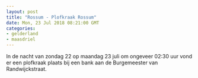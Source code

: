 ```yaml
---
layout: post
title: "Rossum - Plofkraak Rossum"
date: Mon, 23 Jul 2018 08:21:00 GMT
categories: 
- gelderland 
- maasdriel 
---
```


In de nacht van zondag 22 op maandag 23 juli om ongeveer 02:30 uur vond er een plofkraak plaats bij een bank aan de Burgemeester van Randwijckstraat.
